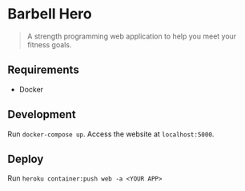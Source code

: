 # Barbell Hero
> A strength programming web application to help you meet your fitness goals.

## Requirements
- Docker

## Development
Run `docker-compose up`. Access the website at `localhost:5000`.

## Deploy
Run `heroku container:push web -a <YOUR APP>`